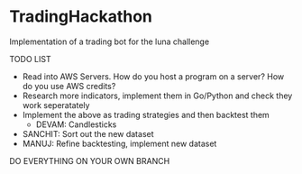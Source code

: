 # TradingHackathon
Implementation of a trading bot for the luna challenge


TODO LIST 
- Read into AWS Servers. How do you host a program on a server? How do you use AWS credits?
- Research more indicators, implement them in Go/Python and check they work seperatately
- Implement the above as trading strategies and then backtest them
  - DEVAM: Candlesticks
- SANCHIT: Sort out the new dataset
- MANUJ: Refine backtesting, implement new dataset

DO EVERYTHING ON YOUR OWN BRANCH
